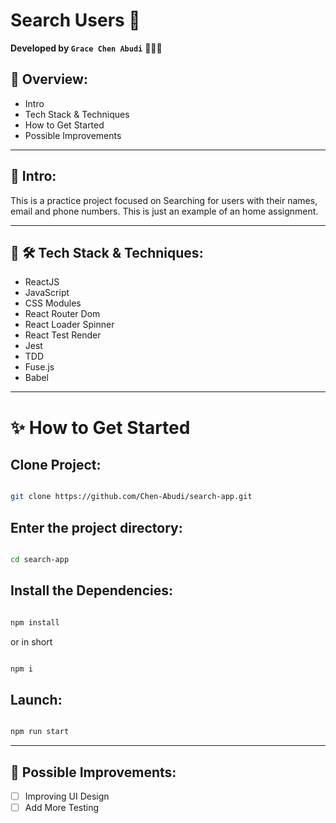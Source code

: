 # Search Users 👥

**Developed by `Grace Chen Abudi`** 👩🏽‍💻

## 📣 Overview:

- Intro
- Tech Stack & Techniques
- How to Get Started
- Possible Improvements

---

## 🔎 Intro:

This is a practice project focused on Searching for users with their names, email and phone numbers.
This is just an example of an home assignment.

---

## 🧰 🛠️ Tech Stack & Techniques:

- ReactJS
- JavaScript
- CSS Modules
- React Router Dom
- React Loader Spinner
- React Test Render
- Jest
- TDD
- Fuse.js
- Babel

---

# ✨ How to Get Started

## Clone Project:

```bash

git clone https://github.com/Chen-Abudi/search-app.git

```

## Enter the project directory:

```bash

cd search-app

```

## Install the Dependencies:

```bash

npm install

```

or in short

```bash

npm i

```

## Launch:

```bash

npm run start

```

---

## 🔧 Possible Improvements:

- [ ] Improving UI Design
- [ ] Add More Testing
